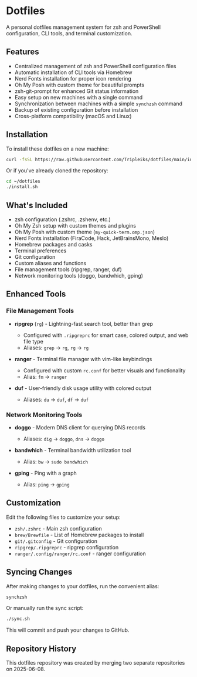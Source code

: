 # Dotfiles

A personal dotfiles management system for zsh and PowerShell configuration, CLI tools, and terminal customization.

## Features

- Centralized management of zsh and PowerShell configuration files
- Automatic installation of CLI tools via Homebrew
- Nerd Fonts installation for proper icon rendering
- Oh My Posh with custom theme for beautiful prompts
- zsh-git-prompt for enhanced Git status information
- Easy setup on new machines with a single command
- Synchronization between machines with a simple `synchzsh` command
- Backup of existing configuration before installation
- Cross-platform compatibility (macOS and Linux)

## Installation

To install these dotfiles on a new machine:

```bash
curl -fsSL https://raw.githubusercontent.com/Tripleiks/dotfiles/main/install.sh | bash
```

Or if you've already cloned the repository:

```bash
cd ~/dotfiles
./install.sh
```

## What's Included

- zsh configuration (.zshrc, .zshenv, etc.)
- Oh My Zsh setup with custom themes and plugins
- Oh My Posh with custom theme (`my-quick-term.omp.json`)
- Nerd Fonts installation (FiraCode, Hack, JetBrainsMono, Meslo)
- Homebrew packages and casks
- Terminal preferences
- Git configuration
- Custom aliases and functions
- File management tools (ripgrep, ranger, duf)
- Network monitoring tools (doggo, bandwhich, gping)

## Enhanced Tools

### File Management Tools

- **ripgrep** (`rg`) - Lightning-fast search tool, better than grep
  - Configured with `.ripgreprc` for smart case, colored output, and web file type
  - Aliases: `grep` → `rg`, `rg` → `rg`

- **ranger** - Terminal file manager with vim-like keybindings
  - Configured with custom `rc.conf` for better visuals and functionality
  - Alias: `fm` → `ranger`

- **duf** - User-friendly disk usage utility with colored output
  - Aliases: `du` → `duf`, `df` → `duf`

### Network Monitoring Tools

- **doggo** - Modern DNS client for querying DNS records
  - Aliases: `dig` → `doggo`, `dns` → `doggo`

- **bandwhich** - Terminal bandwidth utilization tool
  - Alias: `bw` → `sudo bandwhich`

- **gping** - Ping with a graph
  - Alias: `ping` → `gping`

## Customization

Edit the following files to customize your setup:

- `zsh/.zshrc` - Main zsh configuration
- `brew/Brewfile` - List of Homebrew packages to install
- `git/.gitconfig` - Git configuration
- `ripgrep/.ripgreprc` - ripgrep configuration
- `ranger/.config/ranger/rc.conf` - ranger configuration

## Syncing Changes

After making changes to your dotfiles, run the convenient alias:

```bash
synchzsh
```

Or manually run the sync script:

```bash
./sync.sh
```

This will commit and push your changes to GitHub.

## Repository History

This dotfiles repository was created by merging two separate repositories on 2025-06-08.
